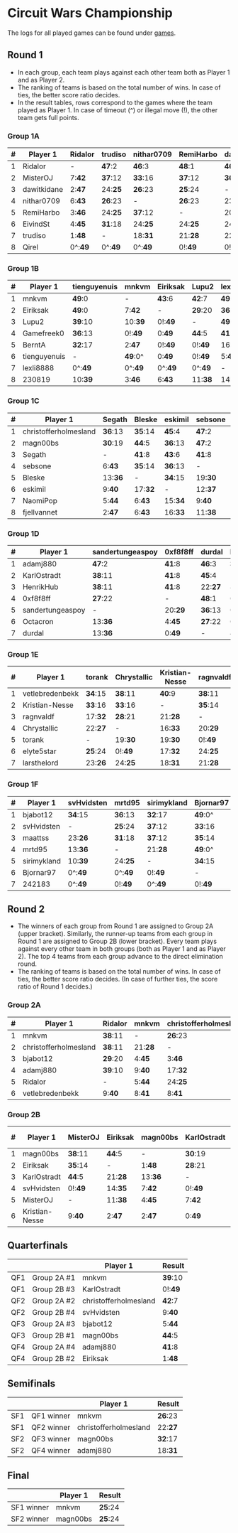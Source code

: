 # Circuit Wars Championship

The logs for all played games can be found under [games](games/).

## Round 1

  - In each group, each team plays against each other team both as Player 1 and as Player 2.
  - The ranking of teams is based on the total number of wins. In case of ties, the better score ratio decides.
  - In the result tables, rows correspond to the games where the team played as Player 1. In case of timeout (^) or illegal move (!), the other team gets full points.

### Group 1A

| # | Player 1 | Ridalor | trudiso | nithar0709 | RemiHarbo | dawitkidane | EivindSt | Qirel | MisterOJ | Wins | Losses | Score |
| -- |  -- |  -- |  -- |  -- |  -- |  -- |  -- |  -- |  -- |  -- |  -- |  -- |
| 1 | Ridalor | - | **47**:2 | **46**:3 | **48**:1 | **46**:3 | **47**:2 | **49**:0^ | **41**:8 | 14 | 0 | 644:42 |
| 2 | MisterOJ | 7:**42** | **37**:12 | **33**:16 | **37**:12 | **36**:13 | **36**:13 | **49**:0^ | - | 12 | 2 | 469:217 |
| 3 | dawitkidane | 2:**47** | 24:**25** | **26**:23 | **25**:24 | - | **34**:15 | **49**:0^ | 12:**37** | 9 | 5 | 344:342 |
| 4 | nithar0709 | 6:**43** | **26**:23 | - | **26**:23 | 23:**26** | **30**:19 | **49**:0^ | 14:**35** | 7 | 7 | 333:353 |
| 5 | RemiHarbo | 3:**46** | 24:**25** | **37**:12 | - | 20:**29** | 24:**25** | **49**:0^ | 14:**35** | 5 | 9 | 333:353 |
| 6 | EivindSt | 4:**45** | **31**:18 | 24:**25** | 24:**25** | 24:**25** | - | **49**:0^ | 13:**36** | 5 | 9 | 324:362 |
| 7 | trudiso | 1:**48** | - | 18:**31** | 21:**28** | 22:**27** | 17:**32** | **49**:0^ | 15:**34** | 4 | 10 | 297:389 |
| 8 | Qirel | 0^:**49** | 0^:**49** | 0^:**49** | 0!:**49** | 0!:**49** | 0^:**49** | - | 0^:**49** | 0 | 14 | 0:686 |


### Group 1B

| # | Player 1 | tienguyenuis | mnkvm | Eiriksak | Lupu2 | lexli8888 | BerntA | 230819 | Gamefreek0 | Wins | Losses | Score |
| -- |  -- |  -- |  -- |  -- |  -- |  -- |  -- |  -- |  -- |  -- |  -- |  -- |
| 1 | mnkvm | **49**:0 | - | **43**:6 | **42**:7 | **49**:0^ | **45**:4 | **44**:5 | **49**:0 | 13 | 1 | 593:93 |
| 2 | Eiriksak | **49**:0 | 7:**42** | - | **29**:20 | **36**:13 | **47**:2 | **46**:3 | **49**:0 | 12 | 2 | 557:129 |
| 3 | Lupu2 | **39**:10 | 10:**39** | 0!:**49** | - | **49**:0^ | **32**:17 | **40**:9 | 5:**44** | 8 | 6 | 392:294 |
| 4 | Gamefreek0 | **36**:13 | 0!:**49** | 0:**49** | **44**:5 | **41**:8 | 0!:**49** | 0!:**49** | - | 8 | 6 | 335:351 |
| 5 | BerntA | **32**:17 | 2:**47** | 0!:**49** | 0!:**49** | 16:**33** | - | 0!:**49** | 7:**42** | 5 | 9 | 258:428 |
| 6 | tienguyenuis | - | **49**:0^ | 0:**49** | 0!:**49** | 5:**44** | 0!:**49** | **34**:15 | 12:**37** | 4 | 10 | 228:458 |
| 7 | lexli8888 | 0^:**49** | 0^:**49** | 0^:**49** | 0^:**49** | - | 0^:**49** | **41**:8 | 7:**42** | 4 | 10 | 181:505 |
| 8 | 230819 | 10:**39** | 3:**46** | 6:**43** | 11:**38** | 14:**35** | 18:**31** | - | 0!:**49** | 2 | 12 | 200:486 |


### Group 1C

| # | Player 1 | Segath | Bleske | eskimil | sebsone | fjellvannet | NaomiPop | magn00bs | christo... | Wins | Losses | Score |
| -- |  -- |  -- |  -- |  -- |  -- |  -- |  -- |  -- |  -- |  -- |  -- |  -- |
| 1 | christofferholmesland | **36**:13 | **35**:14 | **45**:4 | **47**:2 | **46**:3 | **45**:4 | **25**:24 | - | 13 | 1 | 563:123 |
| 2 | magn00bs | **30**:19 | **44**:5 | **36**:13 | **47**:2 | **43**:6 | **45**:4 | - | **26**:23 | 13 | 1 | 544:142 |
| 3 | Segath | - | **41**:8 | **43**:6 | **41**:8 | **47**:2 | **46**:3 | 19:**30** | 13:**36** | 10 | 4 | 492:194 |
| 4 | sebsone | 6:**43** | **35**:14 | **36**:13 | - | **43**:6 | **41**:8 | 1:**48** | 1:**48** | 8 | 6 | 320:366 |
| 5 | Bleske | 13:**36** | - | **34**:15 | 19:**30** | **44**:5 | **37**:12 | 5:**44** | 6:**43** | 6 | 8 | 317:369 |
| 6 | eskimil | 9:**40** | 17:**32** | - | 12:**37** | **40**:9 | **31**:18 | 14:**35** | 9:**40** | 4 | 10 | 250:436 |
| 7 | NaomiPop | 5:**44** | 6:**43** | 15:**34** | 9:**40** | **29**:20 | - | 5:**44** | 1:**48** | 1 | 13 | 141:545 |
| 8 | fjellvannet | 2:**47** | 6:**43** | 16:**33** | 11:**38** | - | **27**:22 | 1:**48** | 3:**46** | 1 | 13 | 117:569 |


### Group 1D

| # | Player 1 | sandertungeaspoy | 0xf8f8ff | durdal | KarlOstradt | adamj880 | HenrikHub | Octacron | Wins | Losses | Score |
| -- |  -- |  -- |  -- |  -- |  -- |  -- |  -- |  -- |  -- |  -- |  -- |
| 1 | adamj880 | **47**:2 | **41**:8 | **46**:3 | **33**:16 | - | 0!:**49** | **45**:4 | 11 | 1 | 483:105 |
| 2 | KarlOstradt | **38**:11 | **41**:8 | **45**:4 | - | 0!:**49** | **45**:4 | **45**:4 | 10 | 2 | 463:125 |
| 3 | HenrikHub | **38**:11 | **41**:8 | 22:**27** | 8:**41** | 3:**46** | - | 17:**32** | 6 | 6 | 341:247 |
| 4 | 0xf8f8ff | **27**:22 | - | **48**:1 | 0:**49** | 10:**39** | 0!:**49** | 0!:**49** | 5 | 7 | 232:356 |
| 5 | sandertungeaspoy | - | 20:**29** | **36**:13 | 0!:**49** | 2:**47** | 9:**40** | **38**:11 | 4 | 8 | 223:365 |
| 6 | Octacron | 13:**36** | 4:**45** | **27**:22 | 0!:**49** | 4:**45** | **28**:21 | - | 4 | 8 | 200:388 |
| 7 | durdal | 13:**36** | 0:**49** | - | 4:**45** | 4:**45** | 0!:**49** | **25**:24 | 2 | 10 | 116:472 |


### Group 1E

| # | Player 1 | torank | Chrystallic | Kristian-Nesse | ragnvaldf | vetlebredenbekk | elyte5star | larsthelord | Wins | Losses | Score |
| -- |  -- |  -- |  -- |  -- |  -- |  -- |  -- |  -- |  -- |  -- |  -- |
| 1 | vetlebredenbekk | **34**:15 | **38**:11 | **40**:9 | **38**:11 | - | **36**:13 | **31**:18 | 12 | 0 | 461:127 |
| 2 | Kristian-Nesse | **33**:16 | **33**:16 | - | **35**:14 | 3:**46** | **31**:18 | **34**:15 | 10 | 2 | 332:256 |
| 3 | ragnvaldf | 17:**32** | **28**:21 | 21:**28** | - | 16:**33** | **29**:20 | 18:**31** | 6 | 6 | 285:303 |
| 4 | Chrystallic | 22:**27** | - | 16:**33** | 20:**29** | 11:**38** | **28**:21 | **26**:23 | 5 | 7 | 275:313 |
| 5 | torank | - | 19:**30** | 19:**30** | 0!:**49** | 10:**39** | 18:**31** | 22:**27** | 3 | 9 | 228:360 |
| 6 | elyte5star | **25**:24 | 0!:**49** | 17:**32** | 24:**25** | 10:**39** | - | 0!:**49** | 3 | 9 | 205:383 |
| 7 | larsthelord | 23:**26** | 24:**25** | 18:**31** | 21:**28** | 0!:**49** | 23:**26** | - | 3 | 9 | 272:316 |


### Group 1F

| # | Player 1 | svHvidsten | mrtd95 | sirimykland | Bjornar97 | 242183 | bjabot12 | maattss | Wins | Losses | Score |
| -- |  -- |  -- |  -- |  -- |  -- |  -- |  -- |  -- |  -- |  -- |  -- |
| 1 | bjabot12 | **34**:15 | **36**:13 | **32**:17 | **49**:0^ | **49**:0^ | - | **37**:12 | 12 | 0 | 467:121 |
| 2 | svHvidsten | - | **25**:24 | **37**:12 | **33**:16 | **49**:0^ | 10:**39** | **26**:23 | 10 | 2 | 394:194 |
| 3 | maattss | 23:**26** | **31**:18 | **37**:12 | **35**:14 | **49**:0^ | 15:**34** | - | 8 | 4 | 387:201 |
| 4 | mrtd95 | 13:**36** | - | 21:**28** | **49**:0^ | **49**:0^ | 14:**35** | 23:**26** | 5 | 7 | 347:241 |
| 5 | sirimykland | 10:**39** | 24:**25** | - | **34**:15 | **49**:0^ | 17:**32** | 11:**38** | 5 | 7 | 312:276 |
| 6 | Bjornar97 | 0^:**49** | 0^:**49** | 0!:**49** | - | **49**:0^ | 8:**41** | 0!:**49** | 2 | 10 | 151:437 |
| 7 | 242183 | 0^:**49** | 0!:**49** | 0^:**49** | 0!:**49** | - | 0^:**49** | 0!:**49** | 0 | 12 | 0:588 |


## Round 2

  - The winners of each group from Round 1 are assigned to Group 2A (upper bracket). Similarly, the runner-up teams from each group in Round 1 are assigned to Group 2B (lower bracket).  Every team plays against every other team in both groups (both as Player 1 and as Player 2). The top 4 teams from each group advance to the direct elimination round.
  - The ranking of teams is based on the total number of wins. In case of ties, the better score ratio decides. (In case of further ties, the score ratio of Round 1 decides.)

### Group 2A

| # | Player 1 | Ridalor | mnkvm | christofferholmesland | adamj880 | vetlebredenbekk | bjabot12 | Wins | Losses | Score |
| -- |  -- |  -- |  -- |  -- |  -- |  -- |  -- |  -- |  -- |  -- |
| 1 | mnkvm | **38**:11 | - | **26**:23 | **37**:12 | **40**:9 | **46**:3 | 10 | 0 | 385:105 |
| 2 | christofferholmesland | **38**:11 | 21:**28** | - | **36**:13 | **39**:10 | **47**:2 | 8 | 2 | 348:142 |
| 3 | bjabot12 | **29**:20 | 4:**45** | 3:**46** | 3:**46** | **28**:21 | - | 5 | 5 | 181:309 |
| 4 | adamj880 | **39**:10 | 9:**40** | 17:**32** | - | **43**:6 | 0!:**49** | 4 | 6 | 232:258 |
| 5 | Ridalor | - | 5:**44** | 24:**25** | **34**:15 | **40**:9 | 18:**31** | 3 | 7 | 213:277 |
| 6 | vetlebredenbekk | 9:**40** | 8:**41** | 8:**41** | 11:**38** | - | 20:**29** | 0 | 10 | 111:379 |


### Group 2B

| # | Player 1 | MisterOJ | Eiriksak | magn00bs | KarlOstradt | Kristian-Nesse | svHvidsten | Wins | Losses | Score |
| -- |  -- |  -- |  -- |  -- |  -- |  -- |  -- |  -- |  -- |  -- |
| 1 | magn00bs | **38**:11 | **44**:5 | - | **30**:19 | **48**:1 | **41**:8 | 10 | 0 | 419:71 |
| 2 | Eiriksak | **35**:14 | - | 1:**48** | **28**:21 | **44**:5 | **35**:14 | 8 | 2 | 296:194 |
| 3 | KarlOstradt | **44**:5 | 21:**28** | 13:**36** | - | **49**:0 | 0!:**49** | 5 | 5 | 307:183 |
| 4 | svHvidsten | 0!:**49** | 14:**35** | 7:**42** | 0!:**49** | **48**:1 | - | 4 | 6 | 206:284 |
| 5 | MisterOJ | - | 11:**38** | 4:**45** | 7:**42** | **38**:11 | 21:**28** | 3 | 7 | 200:290 |
| 6 | Kristian-Nesse | 9:**40** | 2:**47** | 2:**47** | 0:**49** | - | 11:**38** | 0 | 10 | 42:448 |


## Quarterfinals

| | | Player 1 | Result |
| -- | -- | -- | -- |
| QF1 | Group 2A #1 | mnkvm | **39**:10 |
| QF1 | Group 2B #3 | KarlOstradt | 0!:**49** |
| QF2 | Group 2A #2 | christofferholmesland | **42**:7 |
| QF2 | Group 2B #4 | svHvidsten | 9:**40** |
| QF3 | Group 2A #3 | bjabot12 | 5:**44** |
| QF3 | Group 2B #1 | magn00bs | **44**:5 |
| QF4 | Group 2A #4 | adamj880 | **41**:8 |
| QF4 | Group 2B #2 | Eiriksak | 1:**48** |


## Semifinals

| | | Player 1 | Result |
| -- | -- | -- | -- |
| SF1 | QF1 winner | mnkvm | **26**:23 |
| SF1 | QF2 winner | christofferholmesland | 22:**27** |
| SF2 | QF3 winner | magn00bs | **32**:17 |
| SF2 | QF4 winner | adamj880 | 18:**31** |


## Final

| | Player 1 | Result |
| -- | -- | -- |
| SF1 winner | mnkvm | **25**:24 |
| SF2 winner | magn00bs | **25**:24 |

